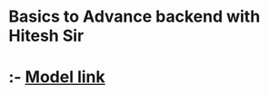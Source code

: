# Basics to Advance backend with Hitesh Sir

# :- [Model link](https://app.eraser.io/workspace/YtPqZ1VogxGy1jzIDkzj)